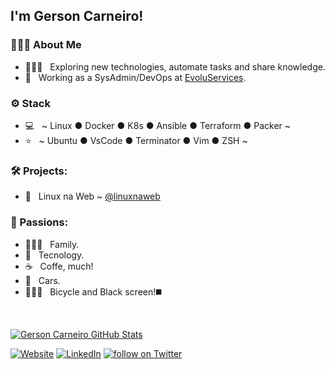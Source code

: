 <h2>I'm Gerson Carneiro!</h2>

<h3> 👨🏻‍💻 About Me </h3>

- 🙋🏻‍♂️ &nbsp; Exploring new technologies, automate tasks and share knowledge.
- 💼 &nbsp; Working as a SysAdmin/DevOps at [EvoluServices](https://br.evoluservices.com).

<h3>⚙️ Stack</h3>

- 💻 &nbsp; ~ Linux ● Docker ● K8s ● Ansible ● Terraform ● Packer ~
- ⭐ &nbsp; ~ Ubuntu ● VsCode ● Terminator ● Vim ● ZSH ~

<h3>🛠️ Projects:</h3>

- 🐧 &nbsp; Linux na Web ~ [@linuxnaweb](https://www.linuxnaweb.com/@linuxnaweb)


<h3>🤩 Passions:</h3>

- 👨‍👩‍👧 &nbsp; Family.
- 🤖 &nbsp; Tecnology.
- ☕ &nbsp; Coffe, much!
- 🚙 &nbsp; Cars.
- 🚴🏻‍♂️ &nbsp; Bicycle and Black screen!◼️
<br/>

[![Gerson Carneiro GitHub Stats](https://github-readme-stats.vercel.app/api?username=gersontpc&show_icons=true)](https://github.com/gersontpc)


<a href="https://www.linuxnaweb.com/"><img alt="Website" src="https://img.shields.io/badge/Website-linuxnaweb.com-green?style=flat&logo=google-chrome"></a>
<a href="https://www.linkedin.com/in/gerson-carneiro/"><img alt="LinkedIn" src="https://img.shields.io/badge/LinkedIn-Gerson%20Carneiro-blue?style=flat&logo=linkedin"></a>
<a href="https://twitter.com/intent/follow?screen_name=GersonTpc">
        <img src="https://img.shields.io/twitter/follow/GersonTpc?style=social&logo=twitter"
            alt="follow on Twitter"></a>

